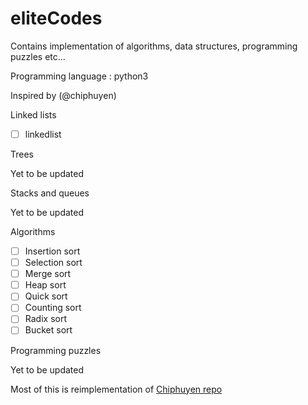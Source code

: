 # eliteCodes
Contains implementation of algorithms, data structures, programming puzzles etc...

Programming language : python3

Inspired by (@chiphuyen)

Linked lists

- [ ] linkedlist 

Trees

Yet to be updated

Stacks and queues

Yet to be updated

Algorithms

- [ ] Insertion sort
- [ ] Selection sort
- [ ] Merge sort
- [ ] Heap sort
- [ ] Quick sort
- [ ] Counting sort
- [ ] Radix sort
- [ ] Bucket sort

Programming puzzles 

Yet to be updated

Most of this is reimplementation of [Chiphuyen repo](https://github.com/chiphuyen/coding-exercises)

